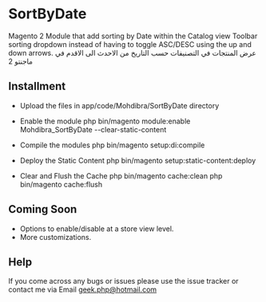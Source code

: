 # SortByDate
Magento 2 Module that add sorting by Date within the Catalog view Toolbar sorting dropdown instead of having to toggle ASC/DESC using the up and down arrows.
عرض المنتجات في التصنيفات حسب التاريخ من الاحدث الى الاقدم في ماجنتو 2

## Installment
* Upload the files in app/code/Mohdibra/SortByDate directory

* Enable the module
php bin/magento module:enable Mohdibra_SortByDate --clear-static-content

* Compile the modules
php bin/magento setup:di:compile

* Deploy the Static Content
php bin/magento setup:static-content:deploy

* Clear and Flush the Cache
php bin/magento cache:clean
php bin/magento cache:flush


## Coming Soon
* Options to enable/disable at a store view level.
* More customizations.

## Help
If you come across any bugs or issues please use the issue tracker or contact me via Email geek.php@hotmail.com
